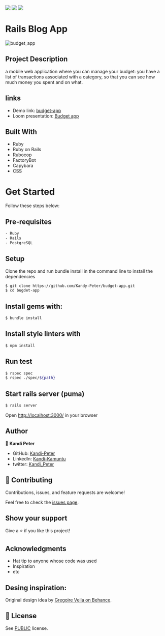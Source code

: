 ![](https://img.shields.io/badge/Microverse-blueviolet)
![](https://img.shields.io/badge/ruby-red)
![](https://img.shields.io/badge/RoR-pink)

# Rails Blog App

![budget_app](https://user-images.githubusercontent.com/80612925/172840322-309e343e-facd-4015-bec5-156fccc8e96c.PNG)

## Project Description

a mobile web application where you can manage your budget: you have a list of transactions associated with a category, so that you can see how much money you spent and on what.

## links

- Demo link: [budget-app](https://my-bugdet-app.herokuapp.com/users/sign_in)
- Loom presentation: [Budget app](https://www.loom.com/share/8211974b4cac4fe7bfcc93da6927af62)

## Built With

- Ruby
- Ruby on Rails
- Rubocop
- FactoryBot
- Capybara
- CSS

# Get Started
Follow these steps below:

## Pre-requisites

```bash
- Ruby
- Rails
- PostgreSQL
```

## Setup
Clone the repo and run bundle install in the command line to install the dependencies

```bash
$ git clone https://github.com/Kandy-Peter/budget-app.git
$ cd bugdet-app
```

## Install gems with:

```bash
$ bundle install
```

## Install style linters with
```bash
$ npm install
```

## Run test
```bash
$ rspec spec
$ rspec ./spec/${path}
```
## Start rails server (puma)

```bash
$ rails server
```

Open [http://localhost:3000/](http://localhost:3000/) in your browser

## Author

👤 **Kandi Peter**

- GitHub: [Kandi-Peter](https://github.com/Kandy-Peter)
- LinkedIn: [Kandi-Kamuntu](https://www.linkedin.com/in/kandi-peter-a49590212/)
- twitter: [Kandi_Peter](https://twitter.com/peter_kandy)

## 🤝 Contributing

Contributions, issues, and feature requests are welcome!

Feel free to check the [issues page](../../issues/).

## Show your support

Give a ⭐️ if you like this project!

## Acknowledgments

- Hat tip to anyone whose code was used
- Inspiration
- etc

## Desing inspiration:

Original design idea by [Gregoire Vella on Behance](https://www.behance.net/gregoirevella).

## 📝 License

See [PUBLIC](./LICENSE) license.